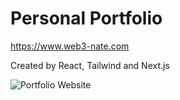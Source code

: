 # Personal Portfolio

https://www.web3-nate.com

Created by React, Tailwind and Next.js 

![Portfolio Website](https://i.ibb.co/WgPMpts/image.png)
